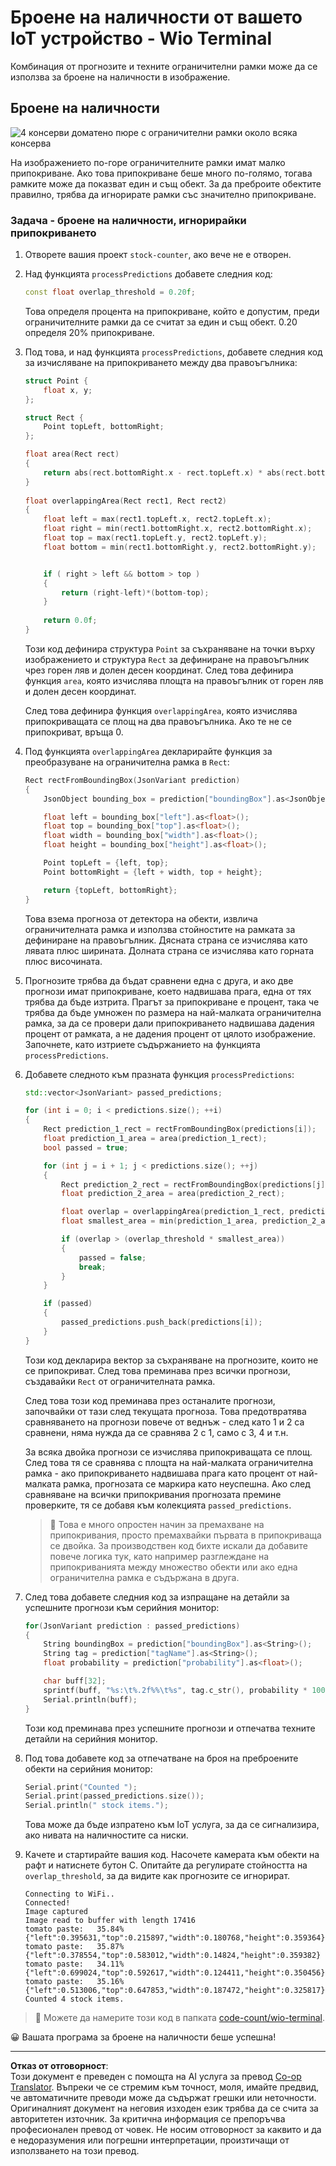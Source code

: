 <!--
CO_OP_TRANSLATOR_METADATA:
{
  "original_hash": "0b2ae20b0fc8e73c9598dea937cac038",
  "translation_date": "2025-08-28T10:52:24+00:00",
  "source_file": "5-retail/lessons/2-check-stock-device/wio-terminal-count-stock.md",
  "language_code": "bg"
}
-->
# Броене на наличности от вашето IoT устройство - Wio Terminal

Комбинация от прогнозите и техните ограничителни рамки може да се използва за броене на наличности в изображение.

## Броене на наличности

![4 консерви доматено пюре с ограничителни рамки около всяка консервa](../../../../../translated_images/rpi-stock-with-bounding-boxes.b5540e2ecb7cd49f1271828d3be412671d950e87625c5597ea97c90f11e01097.bg.jpg)

На изображението по-горе ограничителните рамки имат малко припокриване. Ако това припокриване беше много по-голямо, тогава рамките може да показват един и същ обект. За да преброите обектите правилно, трябва да игнорирате рамки със значително припокриване.

### Задача - броене на наличности, игнорирайки припокриването

1. Отворете вашия проект `stock-counter`, ако вече не е отворен.

1. Над функцията `processPredictions` добавете следния код:

    ```cpp
    const float overlap_threshold = 0.20f;
    ```

    Това определя процента на припокриване, който е допустим, преди ограничителните рамки да се считат за един и същ обект. 0.20 определя 20% припокриване.

1. Под това, и над функцията `processPredictions`, добавете следния код за изчисляване на припокриването между два правоъгълника:

    ```cpp
    struct Point {
        float x, y;
    };

    struct Rect {
        Point topLeft, bottomRight;
    };

    float area(Rect rect)
    {
        return abs(rect.bottomRight.x - rect.topLeft.x) * abs(rect.bottomRight.y - rect.topLeft.y);
    }
     
    float overlappingArea(Rect rect1, Rect rect2)
    {
        float left = max(rect1.topLeft.x, rect2.topLeft.x);
        float right = min(rect1.bottomRight.x, rect2.bottomRight.x);
        float top = max(rect1.topLeft.y, rect2.topLeft.y);
        float bottom = min(rect1.bottomRight.y, rect2.bottomRight.y);
    
    
        if ( right > left && bottom > top )
        {
            return (right-left)*(bottom-top);
        }
        
        return 0.0f;
    }
    ```

    Този код дефинира структура `Point` за съхраняване на точки върху изображението и структура `Rect` за дефиниране на правоъгълник чрез горен ляв и долен десен координат. След това дефинира функция `area`, която изчислява площта на правоъгълник от горен ляв и долен десен координат.

    След това дефинира функция `overlappingArea`, която изчислява припокриващата се площ на два правоъгълника. Ако те не се припокриват, връща 0.

1. Под функцията `overlappingArea` декларирайте функция за преобразуване на ограничителна рамка в `Rect`:

    ```cpp
    Rect rectFromBoundingBox(JsonVariant prediction)
    {
        JsonObject bounding_box = prediction["boundingBox"].as<JsonObject>();
    
        float left = bounding_box["left"].as<float>();
        float top = bounding_box["top"].as<float>();
        float width = bounding_box["width"].as<float>();
        float height = bounding_box["height"].as<float>();
    
        Point topLeft = {left, top};
        Point bottomRight = {left + width, top + height};
    
        return {topLeft, bottomRight};
    }
    ```

    Това взема прогноза от детектора на обекти, извлича ограничителната рамка и използва стойностите на рамката за дефиниране на правоъгълник. Дясната страна се изчислява като лявата плюс ширината. Долната страна се изчислява като горната плюс височината.

1. Прогнозите трябва да бъдат сравнени една с друга, и ако две прогнози имат припокриване, което надвишава прага, една от тях трябва да бъде изтрита. Прагът за припокриване е процент, така че трябва да бъде умножен по размера на най-малката ограничителна рамка, за да се провери дали припокриването надвишава дадения процент от рамката, а не дадения процент от цялото изображение. Започнете, като изтриете съдържанието на функцията `processPredictions`.

1. Добавете следното към празната функция `processPredictions`:

    ```cpp
    std::vector<JsonVariant> passed_predictions;

    for (int i = 0; i < predictions.size(); ++i)
    {
        Rect prediction_1_rect = rectFromBoundingBox(predictions[i]);
        float prediction_1_area = area(prediction_1_rect);
        bool passed = true;

        for (int j = i + 1; j < predictions.size(); ++j)
        {
            Rect prediction_2_rect = rectFromBoundingBox(predictions[j]);
            float prediction_2_area = area(prediction_2_rect);

            float overlap = overlappingArea(prediction_1_rect, prediction_2_rect);
            float smallest_area = min(prediction_1_area, prediction_2_area);

            if (overlap > (overlap_threshold * smallest_area))
            {
                passed = false;
                break;
            }
        }

        if (passed)
        {
            passed_predictions.push_back(predictions[i]);
        }
    }
    ```

    Този код декларира вектор за съхраняване на прогнозите, които не се припокриват. След това преминава през всички прогнози, създавайки `Rect` от ограничителната рамка.

    След това този код преминава през останалите прогнози, започвайки от тази след текущата прогноза. Това предотвратява сравняването на прогнози повече от веднъж - след като 1 и 2 са сравнени, няма нужда да се сравнява 2 с 1, само с 3, 4 и т.н.

    За всяка двойка прогнози се изчислява припокриващата се площ. След това тя се сравнява с площта на най-малката ограничителна рамка - ако припокриването надвишава прага като процент от най-малката рамка, прогнозата се маркира като неуспешна. Ако след сравняване на всички припокривания прогнозата премине проверките, тя се добавя към колекцията `passed_predictions`.

    > 💁 Това е много опростен начин за премахване на припокривания, просто премахвайки първата в припокриваща се двойка. За производствен код бихте искали да добавите повече логика тук, като например разглеждане на припокриванията между множество обекти или ако една ограничителна рамка е съдържана в друга.

1. След това добавете следния код за изпращане на детайли за успешните прогнози към серийния монитор:

    ```cpp
    for(JsonVariant prediction : passed_predictions)
    {
        String boundingBox = prediction["boundingBox"].as<String>();
        String tag = prediction["tagName"].as<String>();
        float probability = prediction["probability"].as<float>();

        char buff[32];
        sprintf(buff, "%s:\t%.2f%%\t%s", tag.c_str(), probability * 100.0, boundingBox.c_str());
        Serial.println(buff);
    }
    ```

    Този код преминава през успешните прогнози и отпечатва техните детайли на серийния монитор.

1. Под това добавете код за отпечатване на броя на преброените обекти на серийния монитор:

    ```cpp
    Serial.print("Counted ");
    Serial.print(passed_predictions.size());
    Serial.println(" stock items.");
    ```

    Това може да бъде изпратено към IoT услуга, за да се сигнализира, ако нивата на наличностите са ниски.

1. Качете и стартирайте вашия код. Насочете камерата към обекти на рафт и натиснете бутон C. Опитайте да регулирате стойността на `overlap_threshold`, за да видите как прогнозите се игнорират.

    ```output
    Connecting to WiFi..
    Connected!
    Image captured
    Image read to buffer with length 17416
    tomato paste:   35.84%  {"left":0.395631,"top":0.215897,"width":0.180768,"height":0.359364}
    tomato paste:   35.87%  {"left":0.378554,"top":0.583012,"width":0.14824,"height":0.359382}
    tomato paste:   34.11%  {"left":0.699024,"top":0.592617,"width":0.124411,"height":0.350456}
    tomato paste:   35.16%  {"left":0.513006,"top":0.647853,"width":0.187472,"height":0.325817}
    Counted 4 stock items.
    ```

> 💁 Можете да намерите този код в папката [code-count/wio-terminal](../../../../../5-retail/lessons/2-check-stock-device/code-count/wio-terminal).

😀 Вашата програма за броене на наличности беше успешна!

---

**Отказ от отговорност**:  
Този документ е преведен с помощта на AI услуга за превод [Co-op Translator](https://github.com/Azure/co-op-translator). Въпреки че се стремим към точност, моля, имайте предвид, че автоматичните преводи може да съдържат грешки или неточности. Оригиналният документ на неговия изходен език трябва да се счита за авторитетен източник. За критична информация се препоръчва професионален превод от човек. Не носим отговорност за каквито и да е недоразумения или погрешни интерпретации, произтичащи от използването на този превод.